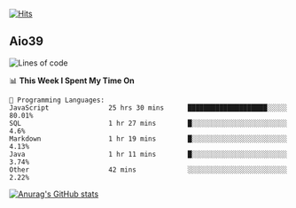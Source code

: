 [![Hits](https://hits.seeyoufarm.com/api/count/incr/badge.svg?url=https%3A%2F%2Fgithub.com%2Faio39&count_bg=%2339C5BB&title_bg=%23555555&icon=&icon_color=%23E7E7E7&title=hits&edge_flat=false)](https://hits.seeyoufarm.com)

## Aio39

<!--START_SECTION:waka-->
![Lines of code](https://img.shields.io/badge/From%20Hello%20World%20I%27ve%20Written-402482%20lines%20of%20code-blue)

📊 **This Week I Spent My Time On** 

```text
💬 Programming Languages: 
JavaScript               25 hrs 30 mins      ████████████████████░░░░░   80.01% 
SQL                      1 hr 27 mins        █░░░░░░░░░░░░░░░░░░░░░░░░   4.6% 
Markdown                 1 hr 19 mins        █░░░░░░░░░░░░░░░░░░░░░░░░   4.13% 
Java                     1 hr 11 mins        █░░░░░░░░░░░░░░░░░░░░░░░░   3.74% 
Other                    42 mins             ░░░░░░░░░░░░░░░░░░░░░░░░░   2.22%

```


<!--END_SECTION:waka-->
[![Anurag's GitHub stats](https://github-readme-stats.vercel.app/api?username=aio39)](https://github.com/anuraghazra/github-readme-stats)

<!--
**aio39/aio39** is a ✨ _special_ ✨ repository because its `README.md` (this file) appears on your GitHub profile.

Here are some ideas to get you started:

- 🔭 I’m currently working on ...
- 🌱 I’m currently learning ...
- 👯 I’m looking to collaborate on ...
- 🤔 I’m looking for help with ...
- 💬 Ask me about ...
- 📫 How to reach me: ...
- 😄 Pronouns: ...
- ⚡ Fun fact: ...
-->
